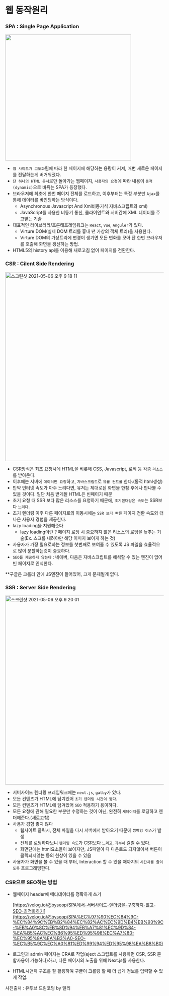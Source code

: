 # 웹 동작원리

### SPA : Single Page Application

<img width="400" alt="" src="https://s3.us-west-2.amazonaws.com/secure.notion-static.com/c4825c10-32b9-4eaf-8d24-6900cdfcd9d9/Untitled.png?X-Amz-Algorithm=AWS4-HMAC-SHA256&X-Amz-Credential=AKIAT73L2G45O3KS52Y5%2F20210507%2Fus-west-2%2Fs3%2Faws4_request&X-Amz-Date=20210507T074833Z&X-Amz-Expires=86400&X-Amz-Signature=494ff7f032119ddb9cb4f83033adf055c09c3e4abae87dbf959eaf8019f5d384&X-Amz-SignedHeaders=host&response-content-disposition=filename%20%3D%22Untitled.png%22">

- `웹 사이트가 고도화`됨에 따라 한 페이지에 해당하는 용량이 커져, 매번 새로운 페이지를 전달하는게 버거워졌다.
- `단 하나의 HTML 문서`로만 돌아가는 웹페이지, `사용자의 요청`에 따라 내용이 `동적(dynamic)`으로 바뀌는 SPA가 등장했다.
- 브라우저에 최초에 한번 페이지 전체를 로드하고, 이후부터는 특정 부분만 `Ajax`를 통해 데이터를 바인딩하는 방식이다.
    - Asynchronous Javascript And Xml비동기식 자바스크립트와 xml)
    - JavaScript를 사용한 비동기 통신, 클라이언트와 서버간에 XML 데이터를 주고받는 기술
- 대표적인 라이브러리/프론태프레임워크는 `React`, `Vue`, `Anguler`가 있다.
    - Virture DOM(실제 DOM 트리를 흉내 낸 가상의 객체 트리)을 사용한다.
    - Virture DOM의 가상트리에 변경이 생기면 모든 변화를 모아 단 한번 브라우저를 호출해 화면을 갱신하는 방법.
- HTML5의 history api를 이용해 새로고침 없이 페이지를 전환한다.

### CSR : Cilent Side Rendering

<img width="600" alt="스크린샷 2021-05-06 오후 9 18 11" src="https://user-images.githubusercontent.com/60416187/117415823-b3493d80-af53-11eb-9a5f-5e4a75dbda10.png">

- CSR방식은 최초 요청시에 HTML을 비롯해 CSS, Javascript, 로직 등 각종 `리소스`를 받아온다.
- 이후에는 서버에 `데이터만 요청`하고, `자바스크립트`로 `뷰를 컨트롤` 한다.(동적 html생성)
- 만약 인터넷 속도가 아주 느리다면, 유저는 제대로된 화면을 한참 후에나 만나볼 수 있을 것이다. 일단 처음 받게될 HTML은 빈페이기 때문
- 초기 요청 때 SSR 보다 많은 리소스를 요청하기 때문에, `초기렌더링은 속도`는 SSR보다 `느리다`.
- 초기 렌더링 이후 다른 페이지로의 이동시에는 `SSR 보다 빠른` 페이지 전환 속도와 더 나은 사용자 경험을 제공한다.
- lazy loading을 지원해준다
    - lazy loading이란 ? 페이지 로딩 시 중요하지 않은 리소스의 로딩을 늦추는 기술(Ex. 스크롤 내려야만 해당 이미지 보이게 하는 것)
- 사용자가 가장 필요로하는 정보를 첫번째로 보여줄 수 있도록 JS 파일을 효율적으로 많이 분할하는것이 중요하다.
- `SEO를 제공하지 않는다` : 네에버, 다음은 자바스크립트를 해석할 수 있는 엔진이 없어 빈 페이지로 인식한다.

**구글은 크롤러 안에 JS엔진이 들어있어, 크게 문제될게 없다. 

### SSR : Server Side Rendering

<img width="600" alt="스크린샷 2021-05-06 오후 9 20 01" src="https://user-images.githubusercontent.com/60416187/117415836-b6dcc480-af53-11eb-9703-8162c19c2a71.png">

- 서버사이드 렌더링 프레임워크에는 `next.js`, `gatby`가 있다.
- 모든 컨텐츠가 HTML에 담겨있어 `초기 렌더링 시간이 짧다`.
- 모든 컨텐츠가 HTML에 담겨있어 `SEO` 적용하기 용이하다.
- 모든 요청에 관해 필요한 부분만 수정하는 것이 아닌, 완전히 `새페이지`를 로딩하고 렌더해준다.(새로고침)
- 사용자 경험 좋지 않다
    - 웹사이트 클릭시, 전체 파일을 다시 서버에서 받아오기 때문에 `깜빡임 이슈`가 발생
    - 전체를 로딩하다보니 `렌더링 속도`가 CSR보다 `느리고`, `과부하` 걸릴 수 있다.
    - 화면단에는 html요소들이 보이지만, JS파일이 다 다운로드 되지않아서 버튼이 클릭되지않는 등의 현상이 있을 수 있음
- 사용자가 화면을 볼 수 있을 때 부터, Interaction 할 수 있을 때까지의 `시간차를 줄이도록` 프로그래밍한다.

### CSR으로 SEO하는 방법

- 웹페이지 header에 메타데이터를 정확하게 쓰기

    [https://velog.io/@byseop/SPA에서-서버사이드-렌더링을-구축하지-않고-SEO-최적화하기](https://velog.io/@byseop/SPA%EC%97%90%EC%84%9C-%EC%84%9C%EB%B2%84%EC%82%AC%EC%9D%B4%EB%93%9C-%EB%A0%8C%EB%8D%94%EB%A7%81%EC%9D%84-%EA%B5%AC%EC%B6%95%ED%95%98%EC%A7%80-%EC%95%8A%EA%B3%A0-SEO-%EC%B5%9C%EC%A0%81%ED%99%94%ED%95%98%EA%B8%B0)

- 로그인과 admin 페이지는 CRA로 작업(eject 스크립트를 사용하면 CSR, SSR 혼합사용이 가능하다)하고, 다른 페이지의 노출을 위해 Next.js를 사용한다.
- HTML시맨틱 구조를 잘 활용하여 구글이 크롤링 할 때 더 쉽게 정보를 입력할 수 있게 작업.

사진출처 : 유투브 드림코딩 by 엘리
